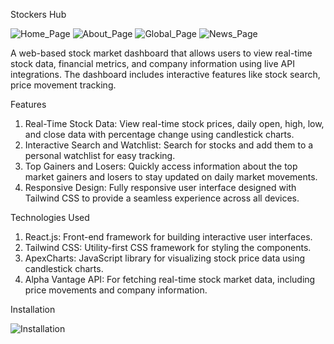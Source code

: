 Stockers Hub

![Home_Page](https://github.com/user-attachments/assets/85f9fa37-f27c-4d8b-bf90-80e92d116062)
![About_Page](https://github.com/user-attachments/assets/bf9d8fa2-8f3f-486a-84c3-cd91bafb3251)
![Global_Page](https://github.com/user-attachments/assets/90126c8b-c2ee-4360-9d65-cca40788e830)
![News_Page](https://github.com/user-attachments/assets/a05f0906-4615-4e4f-abad-d29eb2987394)


A web-based stock market dashboard that allows users to view real-time stock data, financial metrics, and company information using live API integrations. The dashboard includes interactive features like stock search, price movement tracking.

Features

1) Real-Time Stock Data: View real-time stock prices, daily open, high, low, and close data with percentage change using candlestick charts.
2) Interactive Search and Watchlist: Search for stocks and add them to a personal watchlist for easy tracking.
3) Top Gainers and Losers: Quickly access information about the top market gainers and losers to stay updated on daily market movements.
4) Responsive Design: Fully responsive user interface designed with Tailwind CSS to provide a seamless experience across all devices.

Technologies Used

1) React.js: Front-end framework for building interactive user interfaces.
2) Tailwind CSS: Utility-first CSS framework for styling the components.
3) ApexCharts: JavaScript library for visualizing stock price data using candlestick charts.
4) Alpha Vantage API: For fetching real-time stock market data, including price movements and company information.

Installation


![Installation](https://github.com/user-attachments/assets/63fd5d49-7875-4da9-a998-797b8a1958f3)

